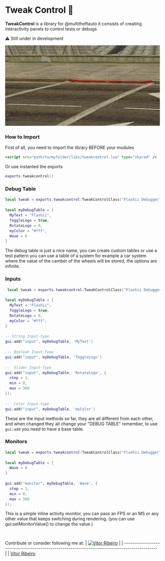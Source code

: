 # Tweak Control 🐛
<b>TweakControl</b> is a library for @multitheftauto it consists of creating interactivity panels to control tests or debugs <br>

:warning: Still under in development

<img src="public/init.gif" />


### How to Import
First of all, you need to import the library BEFORE your modules
```xml
<script src="path/to/myfolder/libs/tweakcontrol.lua" type="shared" />
```
Or use instanted the exports
```lua
exports.tweakcontrol()
```

### Debug Table
```lua
local tweak = exports.tweakcontrol:TweakControlClass("Flashii Debugger")

local myDebugTable = {
  MyText = "Flashii",
  ToggleLogo = true,
  RotateLogo = 0,
  myColor = "#fff",
  Wave = 0
}
```
The debug table is just a nice name, you can create custom tables or use a test pattern you can use a table of a system for example a car system where the value of the camber of the wheels will be stored, the options are infinite.

### Inputs
```lua
 local tweak = exports.tweakcontrol:TweakControlClass("Flashii Debugger")

local myDebugTable = {
  MyText = "Flashii",
  ToggleLogo = true,
  RotateLogo = 0,
  myColor = "#fff",
}

-- String Input-type
gui:add("input", myDebugTable, 'MyText')

--- Boolean Input-Type
gui:add("input", myDebugTable, 'ToggleLogo')

--  Slider Input-Type
gui:add("input", myDebugTable, 'RotateLogo', {
  step = 1,
  min = 0,
  max = 360
});

--  Color Input-type
gui:add("input", myDebugTable, 'myColor')
```
These are the input methods so far, they are all different from each other, and when changed they all change your "DEBUG TABLE" remember, to use ``gui:add`` you need to have a base table.


### Monitors
```lua
local tweak = exports.tweakcontrol:TweakControlClass("Flashii Debugger")

local myDebugTable = {
  Wave = 0
}
  
gui:add("monitor", myDebugTable, 'Wave', {
  step = 1,
  min = 0,
  max = 360
}); 
```
This is a simple inline activity monitor, you can pass an FPS or an MS or any other value that keeps switching during rendering. (you can use gui:setMonitorValue() to change the value.)

<br>

Contribute or consider following me at:
| [![Vítor Ribeiro](https://github.com/flashiie.png?size=100)](https://github.com/flashiie) |
| ----------------------------------------------------------------------------------------------- |
| [Vítor Ribeiro](https://github.com/flashiie)     
